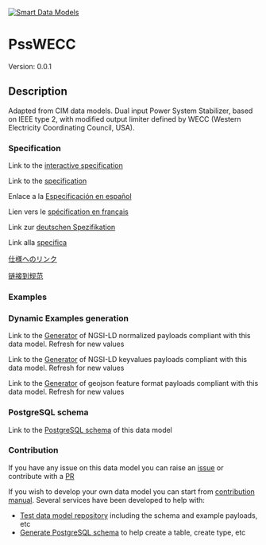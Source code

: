 [![Smart Data Models](https://smartdatamodels.org/wp-content/uploads/2022/01/SmartDataModels_logo.png "Logo")](https://smartdatamodels.org)
# PssWECC
Version: 0.0.1

## Description 

Adapted from CIM data models. Dual input Power System Stabilizer, based on IEEE type 2, with modified output limiter defined by WECC (Western Electricity Coordinating Council, USA).
### Specification

Link to the [interactive specification](https://swagger.lab.fiware.org/?url=https://smart-data-models.github.io/dataModel.EnergyCIM/PssWECC/swagger.yaml)

Link to the [specification](https://github.com/smart-data-models/dataModel.EnergyCIM/blob/master/PssWECC/doc/spec.md)

Enlace a la [Especificación en español](https://github.com/smart-data-models/dataModel.EnergyCIM/blob/master/PssWECC/doc/spec_ES.md)

Lien vers le [spécification en français](https://github.com/smart-data-models/dataModel.EnergyCIM/blob/master/PssWECC/doc/spec_FR.md)

Link zur [deutschen Spezifikation](https://github.com/smart-data-models/dataModel.EnergyCIM/blob/master/PssWECC/doc/spec_DE.md)

Link alla [specifica](https://github.com/smart-data-models/dataModel.EnergyCIM/blob/master/PssWECC/doc/spec_IT.md)

[仕様へのリンク](https://github.com/smart-data-models/dataModel.EnergyCIM/blob/master/PssWECC/doc/spec_JA.md)

[链接到规范](https://github.com/smart-data-models/dataModel.EnergyCIM/blob/master/PssWECC/doc/spec_ZH.md)
### Examples
### Dynamic Examples generation

Link to the [Generator](https://smartdatamodels.org/extra/ngsi-ld_generator.php?schemaUrl=https://raw.githubusercontent.com/smart-data-models/dataModel.EnergyCIM/master/PssWECC/schema.json&email=info@smartdatamodels.org) of NGSI-LD normalized payloads compliant with this data model. Refresh for new values

Link to the [Generator](https://smartdatamodels.org/extra/ngsi-ld_generator_keyvalues.php?schemaUrl=https://raw.githubusercontent.com/smart-data-models/dataModel.EnergyCIM/master/PssWECC/schema.json&email=info@smartdatamodels.org) of NGSI-LD keyvalues payloads compliant with this data model. Refresh for new values

Link to the [Generator](https://smartdatamodels.org/extra/geojson_features_generator.php?schemaUrl=https://raw.githubusercontent.com/smart-data-models/dataModel.EnergyCIM/master/PssWECC/schema.json&email=info@smartdatamodels.org) of geojson feature format payloads compliant with this data model. Refresh for new values
### PostgreSQL schema

Link to the [PostgreSQL schema](https://smart-data-models.github.io/dataModel.EnergyCIM/PssWECC/schema.sql) of this data model
### Contribution

 If you have any issue on this data model you can raise an [issue](https://github.com/smart-data-models/dataModel.EnergyCIM/issues)  or contribute with a [PR](https://github.com/smart-data-models/dataModel.EnergyCIM/pulls)

 If you wish to develop your own data model you can start from [contribution manual](https://bit.ly/contribution_manual). Several services have been developed to help with: 
 - [Test data model repository](https://smartdatamodels.org/index.php/data-models-contribution-api/) including the schema and example payloads, etc
 - [Generate PostgreSQL schema](https://smartdatamodels.org/index.php/sql-service/) to help create a table, create type, etc